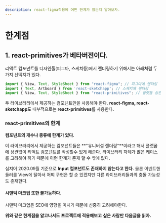 ```yaml
---
description: react-figma적용에 어떤 한계가 있는지 알아보자.
---
```


# 한계점

##  1. react-primitives가 베타버전이다.

 리액트 컴포넌트를 디자인툴\(피그마, 스케치등\)에서 렌더링하기 위해서는 아래처럼 두가지 선택지가 있다.

```javascript
import { View, Text, StyleSheet } from "react-figma"; // 피그마에 렌더링
import { Text, Artboard } from 'react-sketchapp'; // 스케치에 렌더링
import { View, Text, StyleSheet } from "react-primitives"; // 플랫폼 상관없이 렌더
```

두 라이브러리에서 제공하는 컴포넌트만을 사용해야 한다. **react-figma, react-sketchapp**도 내부적으로는 **react-primitives**를 사용한다.

### react-primitives의 한계

**컴포넌트의 개수나 종류에 한계가 있다.**

이 라이브러리에서 제공하는 컴포넌트들은 **"유니버셜 렌더링"**이라고 해서 플랫폼에 상관없이 리액트 컴포넌트를 작성할수 있게 해준다.  라이브러리 자체가 많은 케이스를 고려해야 하기 때문에 이런 한계가 존재 할 수 밖에 없다.

심지어 2020.09월 기준으로 **Input 컴포넌트도 존재하지 않는다고 한다.** 물론 이벤트핸들러를 View에 달아서 어찌 구현은 할 순 있겠지만 다른 라이브러리들과의 충돌 가능성도 존재한다.

#### **시맨틱 마크업 또한 불가능하다.** 

시맨틱 마크업은 SEO에 영향을 미치기 때문에 신중히 고려해야한다. 



**위와 같은 한계점을 알고나서도 프로젝트에 적용해보고 싶은 사람만 다음글을 읽자.**





